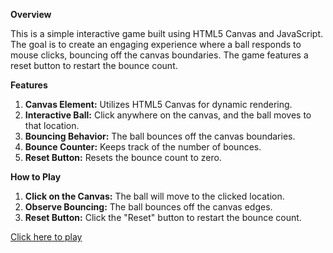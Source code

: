**Overview**

This is a simple interactive game built using HTML5 Canvas and JavaScript. The goal is to create an engaging experience where a ball responds to mouse clicks, bouncing off the canvas boundaries. The game features a reset button to restart the bounce count.

**Features**
1. **Canvas Element:** Utilizes HTML5 Canvas for dynamic rendering.
1. **Interactive Ball:** Click anywhere on the canvas, and the ball moves to that location.
1. **Bouncing Behavior:** The ball bounces off the canvas boundaries.
1. **Bounce Counter:** Keeps track of the number of bounces.
1. **Reset Button:** Resets the bounce count to zero.

**How to Play**

1. **Click on the Canvas:** The ball will move to the clicked location.
1. **Observe Bouncing:** The ball bounces off the canvas edges.
1. **Reset Button:** Click the "Reset" button to restart the bounce count.

[Click here to play]( https://priya-v2.github.io/Bouncing-Ball/)
